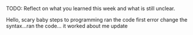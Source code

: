 TODO: Reflect on what you learned this week and what is still unclear.

Hello, scary baby steps to programming
ran the code first error
change the syntax...ran the code... it worked
about me update